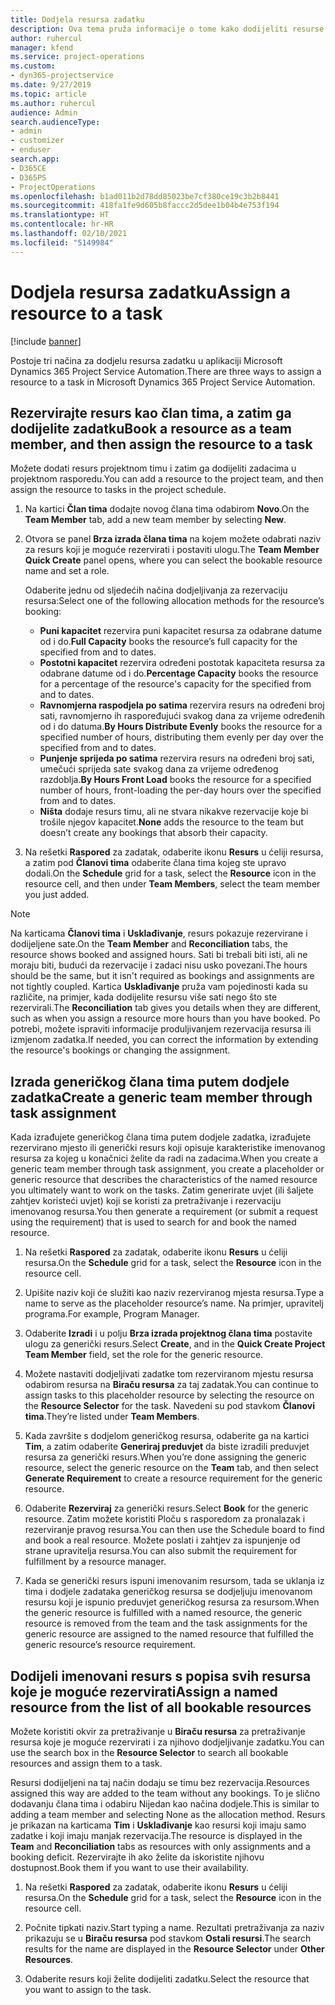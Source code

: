 ```yaml
---
title: Dodjela resursa zadatku
description: Ova tema pruža informacije o tome kako dodijeliti resurse zadacima.
author: ruhercul
manager: kfend
ms.service: project-operations
ms.custom:
- dyn365-projectservice
ms.date: 9/27/2019
ms.topic: article
ms.author: ruhercul
audience: Admin
search.audienceType:
- admin
- customizer
- enduser
search.app:
- D365CE
- D365PS
- ProjectOperations
ms.openlocfilehash: b1ad011b2d78dd85023be7cf380ce19c3b2b8441
ms.sourcegitcommit: 418fa1fe9d605b8faccc2d5dee1b04b4e753f194
ms.translationtype: HT
ms.contentlocale: hr-HR
ms.lasthandoff: 02/10/2021
ms.locfileid: "5149984"
---
```

# <a name="assign-a-resource-to-a-task"></a><span data-ttu-id="73a0e-103">Dodjela resursa zadatku</span><span class="sxs-lookup"><span data-stu-id="73a0e-103">Assign a resource to a task</span></span>

[!include [banner](../includes/psa-now-project-operations.md)]

<span data-ttu-id="73a0e-104">Postoje tri načina za dodjelu resursa zadatku u aplikaciji Microsoft Dynamics 365 Project Service Automation.</span><span class="sxs-lookup"><span data-stu-id="73a0e-104">There are three ways to assign a resource to a task in Microsoft Dynamics 365 Project Service Automation.</span></span>

## <a name="book-a-resource-as-a-team-member-and-then-assign-the-resource-to-a-task"></a><span data-ttu-id="73a0e-105">Rezervirajte resurs kao član tima, a zatim ga dodijelite zadatku</span><span class="sxs-lookup"><span data-stu-id="73a0e-105">Book a resource as a team member, and then assign the resource to a task</span></span>

<span data-ttu-id="73a0e-106">Možete dodati resurs projektnom timu i zatim ga dodijeliti zadacima u projektnom rasporedu.</span><span class="sxs-lookup"><span data-stu-id="73a0e-106">You can add a resource to the project team, and then assign the resource to tasks in the project schedule.</span></span>

1. <span data-ttu-id="73a0e-107">Na kartici **Član tima** dodajte novog člana tima odabirom **Novo**.</span><span class="sxs-lookup"><span data-stu-id="73a0e-107">On the **Team Member** tab, add a new team member by selecting **New**.</span></span> 

2. <span data-ttu-id="73a0e-108">Otvora se panel **Brza izrada člana tima** na kojem možete odabrati naziv za resurs koji je moguće rezervirati i postaviti ulogu.</span><span class="sxs-lookup"><span data-stu-id="73a0e-108">The **Team Member Quick Create** panel opens, where you can select the bookable resource name and set a role.</span></span> 

    <span data-ttu-id="73a0e-109">Odaberite jednu od sljedećih načina dodjeljivanja za rezervaciju resursa:</span><span class="sxs-lookup"><span data-stu-id="73a0e-109">Select one of the following allocation methods for the resource’s booking:</span></span>

    - <span data-ttu-id="73a0e-110">**Puni kapacitet** rezervira puni kapacitet resursa za odabrane datume od i do.</span><span class="sxs-lookup"><span data-stu-id="73a0e-110">**Full Capacity** books the resource’s full capacity for the specified from and to dates.</span></span>
    - <span data-ttu-id="73a0e-111">**Postotni kapacitet** rezervira određeni postotak kapaciteta resursa za odabrane datume od i do.</span><span class="sxs-lookup"><span data-stu-id="73a0e-111">**Percentage Capacity** books the resource for a percentage of the resource's capacity for the specified from and to dates.</span></span>
    - <span data-ttu-id="73a0e-112">**Ravnomjerna raspodjela po satima** rezervira resurs na određeni broj sati, ravnomjerno ih raspoređujući svakog dana za vrijeme određenih od i do datuma.</span><span class="sxs-lookup"><span data-stu-id="73a0e-112">**By Hours Distribute Evenly** books the resource for a specified number of hours, distributing them evenly per day over the specified from and to dates.</span></span>
    - <span data-ttu-id="73a0e-113">**Punjenje sprijeda po satima** rezervira resurs na određeni broj sati, umečući sprijeda sate svakog dana za vrijeme određenog razdoblja.</span><span class="sxs-lookup"><span data-stu-id="73a0e-113">**By Hours Front Load** books the resource for a specified number of hours, front-loading the per-day hours over the specified from and to dates.</span></span>
    - <span data-ttu-id="73a0e-114">**Ništa** dodaje resurs timu, ali ne stvara nikakve rezervacije koje bi trošile njegov kapacitet.</span><span class="sxs-lookup"><span data-stu-id="73a0e-114">**None** adds the resource to the team but doesn’t create any bookings that absorb their capacity.</span></span>

3. <span data-ttu-id="73a0e-115">Na rešetki **Raspored** za zadatak, odaberite ikonu **Resurs** u ćeliji resursa, a zatim pod **Članovi tima** odaberite člana tima kojeg ste upravo dodali.</span><span class="sxs-lookup"><span data-stu-id="73a0e-115">On the **Schedule** grid for a task, select the **Resource** icon in the resource cell, and then under **Team Members**, select the team member you just added.</span></span> 

> [!NOTE]
> <span data-ttu-id="73a0e-116">Na karticama **Članovi tima** i **Usklađivanje**, resurs pokazuje rezervirane i dodijeljene sate.</span><span class="sxs-lookup"><span data-stu-id="73a0e-116">On the **Team Member** and **Reconciliation** tabs, the resource shows booked and assigned hours.</span></span> <span data-ttu-id="73a0e-117">Sati bi trebali biti isti, ali ne moraju biti, budući da rezervacije i zadaci nisu usko povezani.</span><span class="sxs-lookup"><span data-stu-id="73a0e-117">The hours should be the same, but it isn't required as bookings and assignments are not tightly coupled.</span></span> <span data-ttu-id="73a0e-118">Kartica **Usklađivanje** pruža vam pojedinosti kada su različite, na primjer, kada dodijelite resursu više sati nego što ste rezervirali.</span><span class="sxs-lookup"><span data-stu-id="73a0e-118">The **Reconciliation** tab gives you details when they are different, such as when you assign a resource more hours than you have booked.</span></span> <span data-ttu-id="73a0e-119">Po potrebi, možete ispraviti informacije produljivanjem rezervacija resursa ili izmjenom zadatka.</span><span class="sxs-lookup"><span data-stu-id="73a0e-119">If needed, you can correct the information by extending the resource's bookings or changing the assignment.</span></span>

## <a name="create-a-generic-team-member-through-task-assignment"></a><span data-ttu-id="73a0e-120">Izrada generičkog člana tima putem dodjele zadatka</span><span class="sxs-lookup"><span data-stu-id="73a0e-120">Create a generic team member through task assignment</span></span>

<span data-ttu-id="73a0e-121">Kada izrađujete generičkog člana tima putem dodjele zadatka, izrađujete rezervirano mjesto ili generički resurs koji opisuje karakteristike imenovanog resursa za kojeg u konačnici želite da radi na zadacima.</span><span class="sxs-lookup"><span data-stu-id="73a0e-121">When you create a generic team member through task assignment, you create a placeholder or generic resource that describes the characteristics of the named resource you ultimately want to work on the tasks.</span></span> <span data-ttu-id="73a0e-122">Zatim generirate uvjet (ili šaljete zahtjev koristeći uvjet) koji se koristi za pretraživanje i rezervaciju imenovanog resursa.</span><span class="sxs-lookup"><span data-stu-id="73a0e-122">You then generate a requirement (or submit a request using the requirement) that is used to search for and book the named resource.</span></span>

1. <span data-ttu-id="73a0e-123">Na rešetki **Raspored** za zadatak, odaberite ikonu **Resurs** u ćeliji resursa.</span><span class="sxs-lookup"><span data-stu-id="73a0e-123">On the **Schedule** grid for a task, select the **Resource** icon in the resource cell.</span></span>

2. <span data-ttu-id="73a0e-124">Upišite naziv koji će služiti kao naziv rezerviranog mjesta resursa.</span><span class="sxs-lookup"><span data-stu-id="73a0e-124">Type a name to serve as the placeholder resource’s name.</span></span> <span data-ttu-id="73a0e-125">Na primjer, upravitelj programa.</span><span class="sxs-lookup"><span data-stu-id="73a0e-125">For example, Program Manager.</span></span>

3. <span data-ttu-id="73a0e-126">Odaberite **Izradi** i u polju **Brza izrada projektnog člana tima** postavite ulogu za generički resurs.</span><span class="sxs-lookup"><span data-stu-id="73a0e-126">Select **Create**, and in the **Quick Create Project Team Member** field, set the role for the generic resource.</span></span>

4. <span data-ttu-id="73a0e-127">Možete nastaviti dodjeljivati zadatke tom rezerviranom mjestu resursa odabirom resursa na **Biraču resursa** za taj zadatak.</span><span class="sxs-lookup"><span data-stu-id="73a0e-127">You can continue to assign tasks to this placeholder resource by selecting the resource on the **Resource Selector** for the task.</span></span> <span data-ttu-id="73a0e-128">Navedeni su pod stavkom **Članovi tima**.</span><span class="sxs-lookup"><span data-stu-id="73a0e-128">They’re listed under **Team Members**.</span></span>

5. <span data-ttu-id="73a0e-129">Kada završite s dodjelom generičkog resursa, odaberite ga na kartici **Tim**, a zatim odaberite **Generiraj preduvjet** da biste izradili preduvjet resursa za generički resurs.</span><span class="sxs-lookup"><span data-stu-id="73a0e-129">When you’re done assigning the generic resource, select the generic resource on the **Team** tab, and then select **Generate Requirement** to create a resource requirement for the generic resource.</span></span>

6. <span data-ttu-id="73a0e-130">Odaberite **Rezerviraj** za generički resurs.</span><span class="sxs-lookup"><span data-stu-id="73a0e-130">Select **Book** for the generic resource.</span></span> <span data-ttu-id="73a0e-131">Zatim možete koristiti Ploču s rasporedom za pronalazak i rezerviranje pravog resursa.</span><span class="sxs-lookup"><span data-stu-id="73a0e-131">You can then use the Schedule board to find and book a real resource.</span></span> <span data-ttu-id="73a0e-132">Možete poslati i zahtjev za ispunjenje od strane upravitelja resursa.</span><span class="sxs-lookup"><span data-stu-id="73a0e-132">You can also submit the requirement for fulfillment by a resource manager.</span></span>

7. <span data-ttu-id="73a0e-133">Kada se generički resurs ispuni imenovanim resursom, tada se uklanja iz tima i dodjele zadataka generičkog resursa se dodjeljuju imenovanom resursu koji je ispunio preduvjet generičkog resursa za resursom.</span><span class="sxs-lookup"><span data-stu-id="73a0e-133">When the generic resource is fulfilled with a named resource, the generic resource is removed from the team and the task assignments for the generic resource are assigned to the named resource that fulfilled the generic resource’s resource requirement.</span></span>

## <a name="assign-a-named-resource-from-the-list-of-all-bookable-resources"></a><span data-ttu-id="73a0e-134">Dodijeli imenovani resurs s popisa svih resursa koje je moguće rezervirati</span><span class="sxs-lookup"><span data-stu-id="73a0e-134">Assign a named resource from the list of all bookable resources</span></span>

<span data-ttu-id="73a0e-135">Možete koristiti okvir za pretraživanje u **Biraču resursa** za pretraživanje resursa koje je moguće rezervirati i za njihovo dodjeljivanje zadatku.</span><span class="sxs-lookup"><span data-stu-id="73a0e-135">You can use the search box in the **Resource Selector** to search all bookable resources and assign them to a task.</span></span>

<span data-ttu-id="73a0e-136">Resursi dodijeljeni na taj način dodaju se timu bez rezervacija.</span><span class="sxs-lookup"><span data-stu-id="73a0e-136">Resources assigned this way are added to the team without any bookings.</span></span> <span data-ttu-id="73a0e-137">To je slično dodavanju člana tima i odabiru Nijedan kao načina dodjele.</span><span class="sxs-lookup"><span data-stu-id="73a0e-137">This is similar to adding a team member and selecting None as the allocation method.</span></span> <span data-ttu-id="73a0e-138">Resurs je prikazan na karticama **Tim** i **Usklađivanje** kao resursi koji imaju samo zadatke i koji imaju manjak rezervacija.</span><span class="sxs-lookup"><span data-stu-id="73a0e-138">The resource is displayed in the **Team** and **Reconciliation** tabs as resources with only assignments and a booking deficit.</span></span> <span data-ttu-id="73a0e-139">Rezervirajte ih ako želite da iskoristite njihovu dostupnost.</span><span class="sxs-lookup"><span data-stu-id="73a0e-139">Book them if you want to use their availability.</span></span>

1. <span data-ttu-id="73a0e-140">Na rešetki **Raspored** za zadatak, odaberite ikonu **Resurs** u ćeliji resursa.</span><span class="sxs-lookup"><span data-stu-id="73a0e-140">On the **Schedule** grid for a task, select the **Resource** icon in the resource cell.</span></span>

2. <span data-ttu-id="73a0e-141">Počnite tipkati naziv.</span><span class="sxs-lookup"><span data-stu-id="73a0e-141">Start typing a name.</span></span> <span data-ttu-id="73a0e-142">Rezultati pretraživanja za naziv prikazuju se u **Biraču resursa** pod stavkom **Ostali resursi**.</span><span class="sxs-lookup"><span data-stu-id="73a0e-142">The search results for the name are displayed in the **Resource Selector** under **Other Resources**.</span></span>

3. <span data-ttu-id="73a0e-143">Odaberite resurs koji želite dodijeliti zadatku.</span><span class="sxs-lookup"><span data-stu-id="73a0e-143">Select the resource that you want to assign to the task.</span></span>

